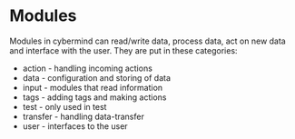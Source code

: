 # Modules

Modules in cybermind can read/write data, process data, act on new data
and interface with the user. They are put in these categories:

* action - handling incoming actions
* data - configuration and storing of data
* input - modules that read information
* tags - adding tags and making actions
* test - only used in test
* transfer - handling data-transfer
* user - interfaces to the user
